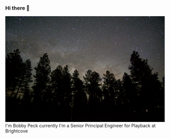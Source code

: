 ### Hi there 👋
![Hello](31FB3737-8645-4BB6-87AA-FFA2AC8F30D9.jpeg)
I'm Bobby Peck currently I'm a Senior Principal Engineer for Playback at Brightcove

<!--
**soldiermoth/soldiermoth** is a ✨ _special_ ✨ repository because its `README.md` (this file) appears on your GitHub profile.

Here are some ideas to get you started:

- 🔭 I’m currently working on ...
- 🌱 I’m currently learning ...
- 👯 I’m looking to collaborate on ...
- 🤔 I’m looking for help with ...
- 💬 Ask me about ...
- 📫 How to reach me: ...
- 😄 Pronouns: ...
- ⚡ Fun fact: ...
-->
